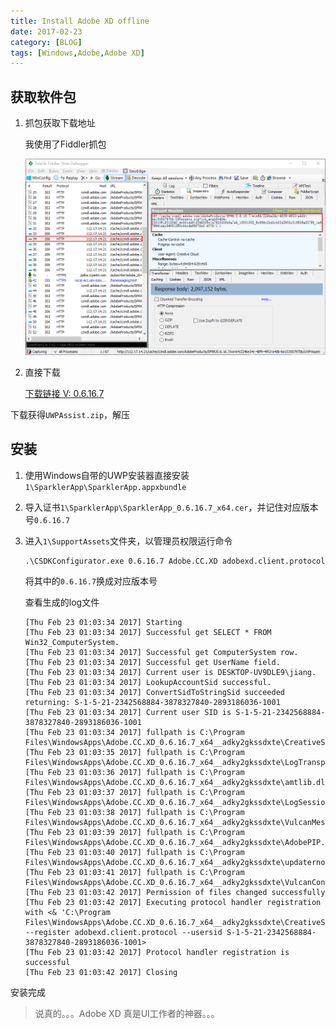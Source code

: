 ```yaml
---
title: Install Adobe XD offline
date: 2017-02-23
category: [BLOG]
tags: [Windows,Adobe,Adobe XD]
---
```


## 获取软件包

1. 抓包获取下载地址

   我使用了Fiddler抓包

   ![fillder抓包](/img/adobe_xd_install-1.png)

2. 直接下载

   [下载链接 V: 0.6.16.7](https://mega.nz/#!LwYwmS6R!O-L3ccbQcCbaM8C8uPZiAH32SmKcNRFADJtHvQ6N1fw)

下载获得`UWPAssist.zip`，解压

## 安装

1. 使用Windows自带的UWP安装器直接安装`1\SparklerApp\SparklerApp.appxbundle`

2. 导入证书`1\SparklerApp\SparklerApp_0.6.16.7_x64.cer`，并记住对应版本号`0.6.16.7`

3. 进入`1\SupportAssets`文件夹，以管理员权限运行命令

   ```
   .\CSDKConfigurator.exe 0.6.16.7 Adobe.CC.XD adobexd.client.protocol

   ```

   将其中的`0.6.16.7`换成对应版本号

   查看生成的log文件

   ```text
   [Thu Feb 23 01:03:34 2017] Starting
   [Thu Feb 23 01:03:34 2017] Successful get SELECT * FROM Win32_ComputerSystem.
   [Thu Feb 23 01:03:34 2017] Successful get ComputerSystem row.
   [Thu Feb 23 01:03:34 2017] Successful get UserName field.
   [Thu Feb 23 01:03:34 2017] Current user is DESKTOP-UV9DLE9\jiang.
   [Thu Feb 23 01:03:34 2017] LookupAccountSid successful.
   [Thu Feb 23 01:03:34 2017] ConvertSidToStringSid succeeded returning: S-1-5-21-2342568884-3878327840-2893186036-1001
   [Thu Feb 23 01:03:34 2017] Current user SID is S-1-5-21-2342568884-3878327840-2893186036-1001
   [Thu Feb 23 01:03:34 2017] fullpath is C:\Program Files\WindowsApps\Adobe.CC.XD_0.6.16.7_x64__adky2gkssdxte\CreativeSDKAppServiceClient.exe
   [Thu Feb 23 01:03:35 2017] fullpath is C:\Program Files\WindowsApps\Adobe.CC.XD_0.6.16.7_x64__adky2gkssdxte\LogTransport2.exe
   [Thu Feb 23 01:03:36 2017] fullpath is C:\Program Files\WindowsApps\Adobe.CC.XD_0.6.16.7_x64__adky2gkssdxte\amtlib.dll
   [Thu Feb 23 01:03:37 2017] fullpath is C:\Program Files\WindowsApps\Adobe.CC.XD_0.6.16.7_x64__adky2gkssdxte\LogSession.dll
   [Thu Feb 23 01:03:38 2017] fullpath is C:\Program Files\WindowsApps\Adobe.CC.XD_0.6.16.7_x64__adky2gkssdxte\VulcanMessage5.dll
   [Thu Feb 23 01:03:39 2017] fullpath is C:\Program Files\WindowsApps\Adobe.CC.XD_0.6.16.7_x64__adky2gkssdxte\AdobePIP.dll
   [Thu Feb 23 01:03:40 2017] fullpath is C:\Program Files\WindowsApps\Adobe.CC.XD_0.6.16.7_x64__adky2gkssdxte\updaternotifications.dll
   [Thu Feb 23 01:03:41 2017] fullpath is C:\Program Files\WindowsApps\Adobe.CC.XD_0.6.16.7_x64__adky2gkssdxte\VulcanControl.dll
   [Thu Feb 23 01:03:42 2017] Permission of files changed successfully
   [Thu Feb 23 01:03:42 2017] Executing protocol handler registration with <& 'C:\Program Files\WindowsApps\Adobe.CC.XD_0.6.16.7_x64__adky2gkssdxte\CreativeSDKAppServiceClient.exe' --register adobexd.client.protocol --usersid S-1-5-21-2342568884-3878327840-2893186036-1001>
   [Thu Feb 23 01:03:42 2017] Protocol handler registration is successful
   [Thu Feb 23 01:03:42 2017] Closing
   ```

安装完成

> 说真的。。。Adobe XD 真是UI工作者的神器。。。
